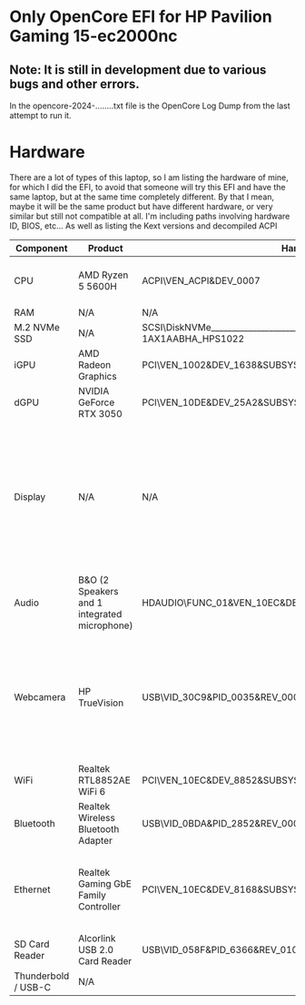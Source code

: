 # Only OpenCore EFI for HP Pavilion Gaming 15-ec2000nc
## Note: It is still in development due to various bugs and other errors.
In the opencore-2024-........txt file is the OpenCore Log Dump from the last attempt to run it.

# Hardware
There are a lot of types of this laptop,
so I am listing the hardware of mine, for which I did the EFI,
to avoid that someone will try this EFI and have the same laptop, but at the same time completely different.
By that I mean, maybe it will be the same product but have different hardware,
or very similar but still not compatible at all. I'm including paths involving hardware ID, BIOS, etc...
As well as listing the Kext versions and decompiled ACPI

| Component | Product           | Hardware ID            | BIOS Device Name | Additional |
| --------- | ----------------- | ---------------------- | ---------------- | ---------- |
| CPU       | AMD Ryzen 5 5600H | ACPI\VEN_ACPI&DEV_0007 | \_SB.PLTF.P000   | 6 physical and 12 logical cores |
| RAM       | N/A               | N/A                    | N/A              | N/A |
| M.2 NVMe SSD | N/A            | SCSI\DiskNVMe_____________________MTFDHBA512QFD-1AX1AABHA_HPS1022 | N/A | N/A |
| iGPU      | AMD Radeon Graphics | PCI\VEN_1002&DEV_1638&SUBSYS_88DE103C&REV_C6 | \_SB.PCI0.GP17.VGA | 512MB Dedicated Memory |
| dGPU      | NVIDIA GeForce RTX 3050 | PCI\VEN_10DE&DEV_25A2&SUBSYS_88DE103C&REV_A1 | \_SB.PCI0.GPP0.PEGP | 4GB Dedicated Memory |
| Display   | N/A               | N/A                    | N/A              | 1920x1080 15.6" 60Hz matte IPS display with WLED backlight Full HD resolution UWVA AntiGlare 300 nits (cd/m^2) 72% NTSC |
| Audio     | B&O (2 Speakers and 1 integrated microphone) | HDAUDIO\FUNC_01&VEN_10EC&DEV_0285&SUBSYS_103C88DE&REV_1000 | N/A | N/A |
| Webcamera | HP TrueVision     | USB\VID_30C9&PID_0035&REV_0003&MI_00 | \_SB.PCI0.GP17.XHC1.RHUB.PRT3.CAM3 | I really don't understand why they put this in the specs because it doesn't make sense: HD 720p |
| WiFi      | Realtek RTL8852AE WiFi 6 | PCI\VEN_10EC&DEV_8852&SUBSYS_88E1103C&REV_00 | \_SB.PCI0.GPP3.XPDV | 802.11ax PCIe Adapter |
| Bluetooth | Realtek Wireless Bluetooth Adapter | USB\VID_0BDA&PID_2852&REV_0000 | \_SB.PCI0.GP17.XHC0.RHUB.PRT4 | Bluetooth version is 5.2 |
| Ethernet  | Realtek Gaming GbE Family Controller | PCI\VEN_10EC&DEV_8168&SUBSYS_88DE103C&REV_16 | \_SB.PCI0.GPP1.XPDV | If I'm not mistaken, the speed should be either 1GB/s or 10GB/s |
| SD Card Reader | Alcorlink USB 2.0 Card Reader | USB\VID_058F&PID_6366&REV_0100 | \_SB.PCI0.GP17.XHC1.RHUB.PRT4 | N/A |
| Thunderbold / USB-C | N/A |
